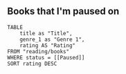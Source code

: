 ## Books that I'm paused on
```dataview
TABLE 
	title as "Title",
	genre_1 as "Genre 1",
	rating AS "Rating"
FROM "reading/books"
WHERE status = [[Paused]]
SORT rating DESC
```
